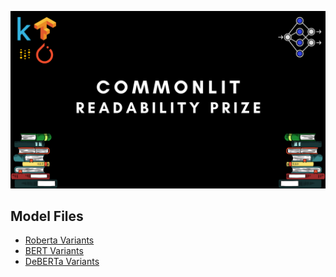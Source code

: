 ![](https://github.com/SauravMaheshkar/CommonLit-Readibility/blob/main/assets/CommonLit%20-%20Big%20Banner.png?raw=true)


## Model Files

* [Roberta Variants](https://www.kaggle.com/sauravmaheshkar/huggingface-roberta-variants)
* [BERT Variants](https://www.kaggle.com/sauravmaheshkar/huggingface-bert-variants)
* [DeBERTa Variants](https://www.kaggle.com/sauravmaheshkar/huggingface-deberta-variants)
